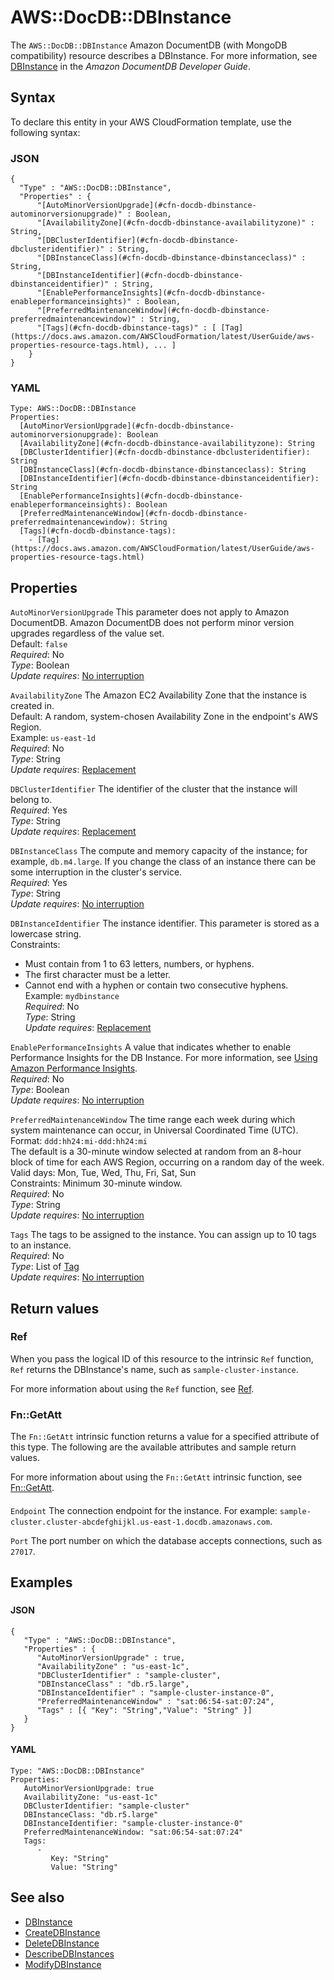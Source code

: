 # AWS::DocDB::DBInstance<a name="aws-resource-docdb-dbinstance"></a>

The `AWS::DocDB::DBInstance` Amazon DocumentDB \(with MongoDB compatibility\) resource describes a DBInstance\. For more information, see [DBInstance](https://docs.aws.amazon.com/documentdb/latest/developerguide/API_DBInstance.html) in the _Amazon DocumentDB Developer Guide_\.

## Syntax<a name="aws-resource-docdb-dbinstance-syntax"></a>

To declare this entity in your AWS CloudFormation template, use the following syntax:

### JSON<a name="aws-resource-docdb-dbinstance-syntax.json"></a>

```
{
  "Type" : "AWS::DocDB::DBInstance",
  "Properties" : {
      "[AutoMinorVersionUpgrade](#cfn-docdb-dbinstance-autominorversionupgrade)" : Boolean,
      "[AvailabilityZone](#cfn-docdb-dbinstance-availabilityzone)" : String,
      "[DBClusterIdentifier](#cfn-docdb-dbinstance-dbclusteridentifier)" : String,
      "[DBInstanceClass](#cfn-docdb-dbinstance-dbinstanceclass)" : String,
      "[DBInstanceIdentifier](#cfn-docdb-dbinstance-dbinstanceidentifier)" : String,
      "[EnablePerformanceInsights](#cfn-docdb-dbinstance-enableperformanceinsights)" : Boolean,
      "[PreferredMaintenanceWindow](#cfn-docdb-dbinstance-preferredmaintenancewindow)" : String,
      "[Tags](#cfn-docdb-dbinstance-tags)" : [ [Tag](https://docs.aws.amazon.com/AWSCloudFormation/latest/UserGuide/aws-properties-resource-tags.html), ... ]
    }
}
```

### YAML<a name="aws-resource-docdb-dbinstance-syntax.yaml"></a>

```
Type: AWS::DocDB::DBInstance
Properties:
  [AutoMinorVersionUpgrade](#cfn-docdb-dbinstance-autominorversionupgrade): Boolean
  [AvailabilityZone](#cfn-docdb-dbinstance-availabilityzone): String
  [DBClusterIdentifier](#cfn-docdb-dbinstance-dbclusteridentifier): String
  [DBInstanceClass](#cfn-docdb-dbinstance-dbinstanceclass): String
  [DBInstanceIdentifier](#cfn-docdb-dbinstance-dbinstanceidentifier): String
  [EnablePerformanceInsights](#cfn-docdb-dbinstance-enableperformanceinsights): Boolean
  [PreferredMaintenanceWindow](#cfn-docdb-dbinstance-preferredmaintenancewindow): String
  [Tags](#cfn-docdb-dbinstance-tags):
    - [Tag](https://docs.aws.amazon.com/AWSCloudFormation/latest/UserGuide/aws-properties-resource-tags.html)
```

## Properties<a name="aws-resource-docdb-dbinstance-properties"></a>

`AutoMinorVersionUpgrade` <a name="cfn-docdb-dbinstance-autominorversionupgrade"></a>
This parameter does not apply to Amazon DocumentDB\. Amazon DocumentDB does not perform minor version upgrades regardless of the value set\.  
Default: `false`  
_Required_: No  
_Type_: Boolean  
_Update requires_: [No interruption](https://docs.aws.amazon.com/AWSCloudFormation/latest/UserGuide/using-cfn-updating-stacks-update-behaviors.html#update-no-interrupt)

`AvailabilityZone` <a name="cfn-docdb-dbinstance-availabilityzone"></a>
The Amazon EC2 Availability Zone that the instance is created in\.  
Default: A random, system\-chosen Availability Zone in the endpoint's AWS Region\.  
Example: `us-east-1d`  
_Required_: No  
_Type_: String  
_Update requires_: [Replacement](https://docs.aws.amazon.com/AWSCloudFormation/latest/UserGuide/using-cfn-updating-stacks-update-behaviors.html#update-replacement)

`DBClusterIdentifier` <a name="cfn-docdb-dbinstance-dbclusteridentifier"></a>
The identifier of the cluster that the instance will belong to\.  
_Required_: Yes  
_Type_: String  
_Update requires_: [Replacement](https://docs.aws.amazon.com/AWSCloudFormation/latest/UserGuide/using-cfn-updating-stacks-update-behaviors.html#update-replacement)

`DBInstanceClass` <a name="cfn-docdb-dbinstance-dbinstanceclass"></a>
The compute and memory capacity of the instance; for example, `db.m4.large`\. If you change the class of an instance there can be some interruption in the cluster's service\.  
_Required_: Yes  
_Type_: String  
_Update requires_: [No interruption](https://docs.aws.amazon.com/AWSCloudFormation/latest/UserGuide/using-cfn-updating-stacks-update-behaviors.html#update-no-interrupt)

`DBInstanceIdentifier` <a name="cfn-docdb-dbinstance-dbinstanceidentifier"></a>
The instance identifier\. This parameter is stored as a lowercase string\.  
Constraints:

- Must contain from 1 to 63 letters, numbers, or hyphens\.
- The first character must be a letter\.
- Cannot end with a hyphen or contain two consecutive hyphens\.
  Example: `mydbinstance`  
  _Required_: No  
  _Type_: String  
  _Update requires_: [Replacement](https://docs.aws.amazon.com/AWSCloudFormation/latest/UserGuide/using-cfn-updating-stacks-update-behaviors.html#update-replacement)

`EnablePerformanceInsights` <a name="cfn-docdb-dbinstance-enableperformanceinsights"></a>
A value that indicates whether to enable Performance Insights for the DB Instance\. For more information, see [Using Amazon Performance Insights](https://docs.aws.amazon.com/documentdb/latest/developerguide/performance-insights.html)\.  
_Required_: No  
_Type_: Boolean  
_Update requires_: [No interruption](https://docs.aws.amazon.com/AWSCloudFormation/latest/UserGuide/using-cfn-updating-stacks-update-behaviors.html#update-no-interrupt)

`PreferredMaintenanceWindow` <a name="cfn-docdb-dbinstance-preferredmaintenancewindow"></a>
The time range each week during which system maintenance can occur, in Universal Coordinated Time \(UTC\)\.  
 Format: `ddd:hh24:mi-ddd:hh24:mi`  
The default is a 30\-minute window selected at random from an 8\-hour block of time for each AWS Region, occurring on a random day of the week\.  
Valid days: Mon, Tue, Wed, Thu, Fri, Sat, Sun  
Constraints: Minimum 30\-minute window\.  
_Required_: No  
_Type_: String  
_Update requires_: [No interruption](https://docs.aws.amazon.com/AWSCloudFormation/latest/UserGuide/using-cfn-updating-stacks-update-behaviors.html#update-no-interrupt)

`Tags` <a name="cfn-docdb-dbinstance-tags"></a>
The tags to be assigned to the instance\. You can assign up to 10 tags to an instance\.  
_Required_: No  
_Type_: List of [Tag](https://docs.aws.amazon.com/AWSCloudFormation/latest/UserGuide/aws-properties-resource-tags.html)  
_Update requires_: [No interruption](https://docs.aws.amazon.com/AWSCloudFormation/latest/UserGuide/using-cfn-updating-stacks-update-behaviors.html#update-no-interrupt)

## Return values<a name="aws-resource-docdb-dbinstance-return-values"></a>

### Ref<a name="aws-resource-docdb-dbinstance-return-values-ref"></a>

When you pass the logical ID of this resource to the intrinsic `Ref` function, `Ref` returns the DBInstance's name, such as `sample-cluster-instance`\.

For more information about using the `Ref` function, see [Ref](https://docs.aws.amazon.com/AWSCloudFormation/latest/UserGuide/intrinsic-function-reference-ref.html)\.

### Fn::GetAtt<a name="aws-resource-docdb-dbinstance-return-values-fn--getatt"></a>

The `Fn::GetAtt` intrinsic function returns a value for a specified attribute of this type\. The following are the available attributes and sample return values\.

For more information about using the `Fn::GetAtt` intrinsic function, see [Fn::GetAtt](https://docs.aws.amazon.com/AWSCloudFormation/latest/UserGuide/intrinsic-function-reference-getatt.html)\.

#### <a name="aws-resource-docdb-dbinstance-return-values-fn--getatt-fn--getatt"></a>

`Endpoint` <a name="Endpoint-fn::getatt"></a>
The connection endpoint for the instance\. For example: `sample-cluster.cluster-abcdefghijkl.us-east-1.docdb.amazonaws.com`\.

`Port` <a name="Port-fn::getatt"></a>
The port number on which the database accepts connections, such as `27017`\.

## Examples<a name="aws-resource-docdb-dbinstance--examples"></a>

### <a name="aws-resource-docdb-dbinstance--examples--"></a>

#### JSON<a name="aws-resource-docdb-dbinstance--examples----json"></a>

```
{
   "Type" : "AWS::DocDB::DBInstance",
   "Properties" : {
      "AutoMinorVersionUpgrade" : true,
      "AvailabilityZone" : "us-east-1c",
      "DBClusterIdentifier" : "sample-cluster",
      "DBInstanceClass" : "db.r5.large",
      "DBInstanceIdentifier" : "sample-cluster-instance-0",
      "PreferredMaintenanceWindow" : "sat:06:54-sat:07:24",
      "Tags" : [{ "Key": "String","Value": "String" }]
   }
}
```

#### YAML<a name="aws-resource-docdb-dbinstance--examples----yaml"></a>

```
Type: "AWS::DocDB::DBInstance"
Properties:
   AutoMinorVersionUpgrade: true
   AvailabilityZone: "us-east-1c"
   DBClusterIdentifier: "sample-cluster"
   DBInstanceClass: "db.r5.large"
   DBInstanceIdentifier: "sample-cluster-instance-0"
   PreferredMaintenanceWindow: "sat:06:54-sat:07:24"
   Tags:
      -
         Key: "String"
         Value: "String"
```

## See also<a name="aws-resource-docdb-dbinstance--seealso"></a>

- [DBInstance](https://docs.aws.amazon.com/documentdb/latest/developerguide/API_DBInstance.html)
- [CreateDBInstance](https://docs.aws.amazon.com/documentdb/latest/developerguide/API_CreateDBInstance.html)
- [DeleteDBInstance](https://docs.aws.amazon.com/documentdb/latest/developerguide/API_DeleteDBInstance.html)
- [DescribeDBInstances](https://docs.aws.amazon.com/documentdb/latest/developerguide/API_DescribeDBInstances.html)
- [ModifyDBInstance](https://docs.aws.amazon.com/documentdb/latest/developerguide/API_ModifyDBInstance.html)
